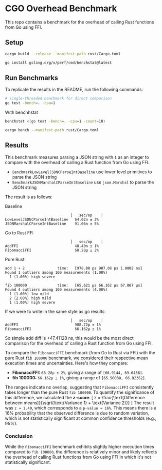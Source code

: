 # CGO Overhead Benchmark

This repo contains a benchmark for the overhead of calling Rust functions from Go using FFI.


## Setup
```sh
cargo build --release --manifest-path rust/Cargo.toml
```

```sh
go install golang.org/x/perf/cmd/benchstat@latest
```

## Run Benchmarks

To replicate the results in the README, run the following commands:

```sh
# single-threaded benchmark for direct comparison
go test -bench=. -cpu=1 
```

With benchhstat
```sh
benchstat <(go test -bench=. -cpu=1 -count=10)
```

```sh
cargo bench --manifest-path rust/Cargo.toml
```

## Results

This benchmark measures parsing a JSON string with `1` as an integer to compare with the overhead of calling a Rust function from Go using FFI.

- `BenchmarkLowLevelJSONCParseIntBaseline` use lower level primitives to parse the JSON string
- `BenchmarkJSONMarshalCParseIntBaseline` use `json.Marshal` to parse the JSON string

The result is as follows:


Baseline
```
                              │   sec/op    │
LowLevelJSONCParseIntBaseline   64.02n ± 3%
JSONMarshalCParseIntBaseline    91.06n ± 5%
```


Go to Rust FFI
```
                              │   sec/op    │
AddFFI                          48.40n ± 1%
FibonacciFFI                    68.28µ ± 2%
```

Pure Rust
```
add 1 + 2               time:   [978.88 ps 987.08 ps 1.0002 ns]
Found 1 outliers among 100 measurements (1.00%)
  1 (1.00%) high severe

fib 100000              time:   [65.621 µs 66.162 µs 67.067 µs]
Found 4 outliers among 100 measurements (4.00%)
  1 (1.00%) low mild
  2 (2.00%) high mild
  1 (1.00%) high severe
```

If we were to write in the same style as go results:

```
                              │   sec/op    │
AddFFI                          988.72p ± 1%
FibonacciFFI                    66.162μ ± 1%
```


So simple add diff is +47.41128 ns, this would be the most direct comparison for the overhead of calling a Rust function from Go using FFI.

To compare the `FibonacciFFI` benchmark (from Go to Rust via FFI) with the pure Rust `fib 100000` benchmark, we considered their respective mean execution times and uncertainties. Here's how they compare:

- **FibonacciFFI:** `68.28µ ± 2%`, giving a range of `[66.9144, 69.6456]`.
- **fib 100000:** `66.162µ ± 1%`, giving a range of `[65.50038, 66.82362]`.

The ranges indicate no overlap, suggesting that `FibonacciFFI` consistently takes longer than the pure Rust `fib 100000`. To quantify the significance of this difference, we calculated the **z-score**:
\[
z = \frac{\text{Difference between means}}{\sqrt{\text{Variance 1} + \text{Variance 2}}}
\]
The result was `z ≈ 1.40`, which corresponds to a `p-value ≈ 16%`. This means there is a 16% probability that the observed difference is due to random variation, which is not statistically significant at common confidence thresholds (e.g., 95%).

### Conclusion
While the `FibonacciFFI` benchmark exhibits slightly higher execution times compared to `fib 100000`, the difference is relatively minor and likely reflects the overhead of calling Rust functions from Go using FFI in which it's not statistically significant.


